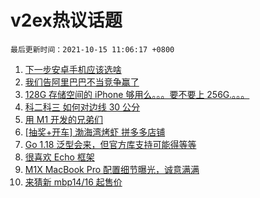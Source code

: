 # v2ex热议话题

`最后更新时间：2021-10-15 11:06:17 +0800`

1. [下一步安卓手机应该选啥](https://www.v2ex.com/t/807832)
1. [我们告阿里巴巴不当竞争赢了](https://www.v2ex.com/t/807933)
1. [128G 存储空间的 iPhone 够用么。。。要不要上 256G.。。。](https://www.v2ex.com/t/807772)
1. [科二科三 如何对边线 30 公分](https://www.v2ex.com/t/807755)
1. [用 M1 开发的兄弟们](https://www.v2ex.com/t/807782)
1. [[抽奖+开车] 渤海湾烤虾 拼多多店铺](https://www.v2ex.com/t/807809)
1. [Go 1.18 泛型会来，但官方库支持可能得等等](https://www.v2ex.com/t/807840)
1. [很喜欢 Echo 框架](https://www.v2ex.com/t/807866)
1. [M1X MacBook Pro 配置细节曝光，诚意满满](https://www.v2ex.com/t/807940)
1. [来猜新 mbp14/16 起售价](https://www.v2ex.com/t/807876)

